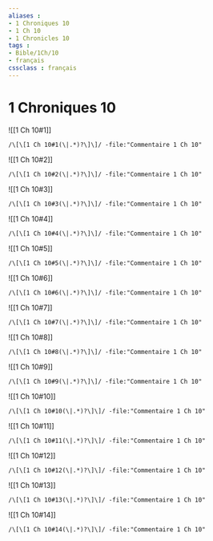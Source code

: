 ```yaml
---
aliases : 
- 1 Chroniques 10
- 1 Ch 10
- 1 Chronicles 10
tags : 
- Bible/1Ch/10
- français
cssclass : français
---
```


# 1 Chroniques 10

![[1 Ch 10#1]]

```query
/\[\[1 Ch 10#1(\|.*)?\]\]/ -file:"Commentaire 1 Ch 10"
```

![[1 Ch 10#2]]

```query
/\[\[1 Ch 10#2(\|.*)?\]\]/ -file:"Commentaire 1 Ch 10"
```

![[1 Ch 10#3]]

```query
/\[\[1 Ch 10#3(\|.*)?\]\]/ -file:"Commentaire 1 Ch 10"
```

![[1 Ch 10#4]]

```query
/\[\[1 Ch 10#4(\|.*)?\]\]/ -file:"Commentaire 1 Ch 10"
```

![[1 Ch 10#5]]

```query
/\[\[1 Ch 10#5(\|.*)?\]\]/ -file:"Commentaire 1 Ch 10"
```

![[1 Ch 10#6]]

```query
/\[\[1 Ch 10#6(\|.*)?\]\]/ -file:"Commentaire 1 Ch 10"
```

![[1 Ch 10#7]]

```query
/\[\[1 Ch 10#7(\|.*)?\]\]/ -file:"Commentaire 1 Ch 10"
```

![[1 Ch 10#8]]

```query
/\[\[1 Ch 10#8(\|.*)?\]\]/ -file:"Commentaire 1 Ch 10"
```

![[1 Ch 10#9]]

```query
/\[\[1 Ch 10#9(\|.*)?\]\]/ -file:"Commentaire 1 Ch 10"
```

![[1 Ch 10#10]]

```query
/\[\[1 Ch 10#10(\|.*)?\]\]/ -file:"Commentaire 1 Ch 10"
```

![[1 Ch 10#11]]

```query
/\[\[1 Ch 10#11(\|.*)?\]\]/ -file:"Commentaire 1 Ch 10"
```

![[1 Ch 10#12]]

```query
/\[\[1 Ch 10#12(\|.*)?\]\]/ -file:"Commentaire 1 Ch 10"
```

![[1 Ch 10#13]]

```query
/\[\[1 Ch 10#13(\|.*)?\]\]/ -file:"Commentaire 1 Ch 10"
```

![[1 Ch 10#14]]

```query
/\[\[1 Ch 10#14(\|.*)?\]\]/ -file:"Commentaire 1 Ch 10"
```

